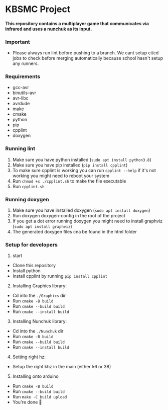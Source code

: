 # KBSMC Project
#### This repository contains a multiplayer game that communicates via infrared and uses a nunchuk as its input. 

### Important
* Please always run lint before pushing to a branch. We cant setup ci/cd jobs to check before merging automatically because school hasn't setup any runners.

### Requirements
* gcc-avr
* binutils-avr
* avr-libc
* avrdude
* make
* cmake
* python
* pip
* cpplint
* doxygen

### Running lint
1. Make sure you have python installed (`sudo apt install python3.8`)
2. Make sure you have pip installed (`pip install cpplint`)
3. To make sure cpplint is working you can run `cpplint --help` if it's not working you might need to reboot your system
4. Run `chmod +x ./cpplint.sh` to make the file executable
5. Run `cpplint.sh`

### Running doxygen
1. Make sure you have installed doxygen (`sudo apt install doxygen`)
2. Run doxygen doxygen-config in the root of the project
3. If you get a dot error running doxygen you might need to install graphviz (`sudo apt install graphviz`)
4. The generated doxygen files cna be found in the html folder 

### Setup for developers
1. start
* Clone this repository
* Install python
* Install cpplint by running `pip install cpplint`
2. Installing Graphics library:
* Cd into the `./Graphics` dir
* Run `cmake -B build`
* Run `cmake --build build`
* Run `cmake --install build`
3. Installing Nunchuk library:
* Cd into the `./Nunchuk` dir
* Run `cmake -B build`
* Run `cmake --build build`
* Run `cmake --install build`
4. Setting right hz:
* Setup the right khz in the main (either 56 or 38)
5. Installing onto arduino
* Run `cmake -B build`
* Run `cmake --build build`
* Run `make -C build upload`
* You're done 🚀

